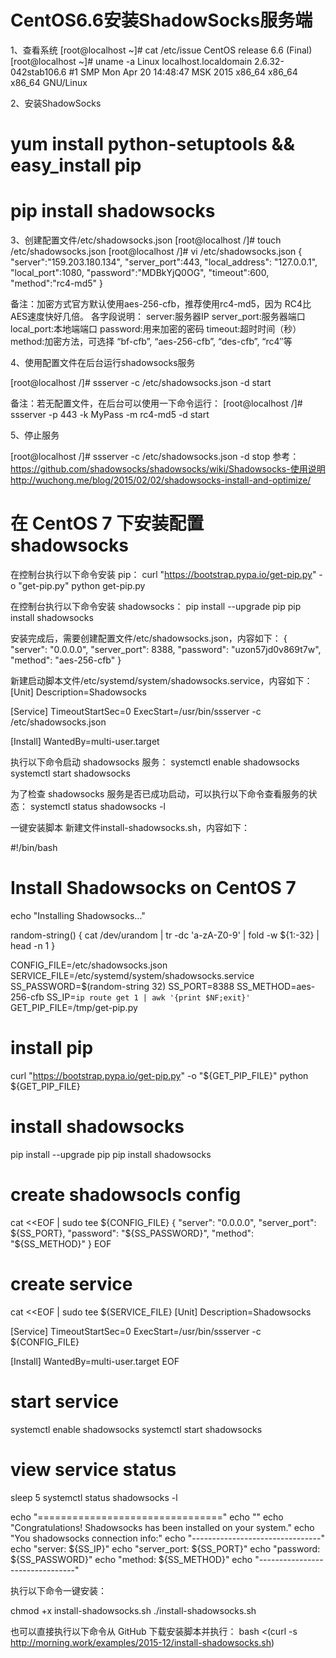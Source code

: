 # CentOS6.6安装ShadowSocks服务端

1、查看系统
[root@localhost ~]# cat /etc/issue
CentOS release 6.6 (Final)
[root@localhost ~]# uname -a
Linux localhost.localdomain 2.6.32-042stab106.6 #1 SMP Mon Apr 20 14:48:47 MSK 2015 x86_64 x86_64 x86_64 GNU/Linux

2、安装ShadowSocks
# yum install python-setuptools && easy_install pip
# pip install shadowsocks

3、创建配置文件/etc/shadowsocks.json
[root@localhost /]# touch /etc/shadowsocks.json
[root@localhost /]# vi /etc/shadowsocks.json
{
"server":"159.203.180.134",
"server_port":443,
"local_address": "127.0.0.1",
"local_port":1080,
"password":"MDBkYjQ0OG",
"timeout":600,
"method":"rc4-md5"
}

备注：加密方式官方默认使用aes-256-cfb，推荐使用rc4-md5，因为 RC4比AES速度快好几倍。
各字段说明：
    server:服务器IP
    server_port:服务器端口
    local_port:本地端端口
    password:用来加密的密码
    timeout:超时时间（秒）
    method:加密方法，可选择 “bf-cfb”, “aes-256-cfb”, “des-cfb”, “rc4″等

4、使用配置文件在后台运行shadowsocks服务
 	
[root@localhost /]# ssserver -c /etc/shadowsocks.json -d start
 
备注：若无配置文件，在后台可以使用一下命令运行：
[root@localhost /]# ssserver -p 443 -k MyPass -m rc4-md5 -d start
 
5、停止服务
 	
[root@localhost /]# ssserver -c /etc/shadowsocks.json -d stop
参考：
https://github.com/shadowsocks/shadowsocks/wiki/Shadowsocks-使用说明
http://wuchong.me/blog/2015/02/02/shadowsocks-install-and-optimize/




# 在 CentOS 7 下安装配置 shadowsocks

在控制台执行以下命令安装 pip：
curl "https://bootstrap.pypa.io/get-pip.py" -o "get-pip.py"
python get-pip.py

在控制台执行以下命令安装 shadowsocks：
pip install --upgrade pip
pip install shadowsocks

安装完成后，需要创建配置文件/etc/shadowsocks.json，内容如下：
{
  "server": "0.0.0.0",
  "server_port": 8388,
  "password": "uzon57jd0v869t7w",
  "method": "aes-256-cfb"
}

新建启动脚本文件/etc/systemd/system/shadowsocks.service，内容如下：
[Unit]
Description=Shadowsocks

[Service]
TimeoutStartSec=0
ExecStart=/usr/bin/ssserver -c /etc/shadowsocks.json

[Install]
WantedBy=multi-user.target

执行以下命令启动 shadowsocks 服务：
systemctl enable shadowsocks
systemctl start shadowsocks

为了检查 shadowsocks 服务是否已成功启动，可以执行以下命令查看服务的状态：
systemctl status shadowsocks -l

一键安装脚本
新建文件install-shadowsocks.sh，内容如下：

#!/bin/bash
# Install Shadowsocks on CentOS 7

echo "Installing Shadowsocks..."

random-string()
{
    cat /dev/urandom | tr -dc 'a-zA-Z0-9' | fold -w ${1:-32} | head -n 1
}

CONFIG_FILE=/etc/shadowsocks.json
SERVICE_FILE=/etc/systemd/system/shadowsocks.service
SS_PASSWORD=$(random-string 32)
SS_PORT=8388
SS_METHOD=aes-256-cfb
SS_IP=`ip route get 1 | awk '{print $NF;exit}'`
GET_PIP_FILE=/tmp/get-pip.py

# install pip
curl "https://bootstrap.pypa.io/get-pip.py" -o "${GET_PIP_FILE}"
python ${GET_PIP_FILE}

# install shadowsocks
pip install --upgrade pip
pip install shadowsocks

# create shadowsocls config
cat <<EOF | sudo tee ${CONFIG_FILE}
{
  "server": "0.0.0.0",
  "server_port": ${SS_PORT},
  "password": "${SS_PASSWORD}",
  "method": "${SS_METHOD}"
}
EOF

# create service
cat <<EOF | sudo tee ${SERVICE_FILE}
[Unit]
Description=Shadowsocks

[Service]
TimeoutStartSec=0
ExecStart=/usr/bin/ssserver -c ${CONFIG_FILE}

[Install]
WantedBy=multi-user.target
EOF

# start service
systemctl enable shadowsocks
systemctl start shadowsocks

# view service status
sleep 5
systemctl status shadowsocks -l

echo "================================"
echo ""
echo "Congratulations! Shadowsocks has been installed on your system."
echo "You shadowsocks connection info:"
echo "--------------------------------"
echo "server:      ${SS_IP}"
echo "server_port: ${SS_PORT}"
echo "password:    ${SS_PASSWORD}"
echo "method:      ${SS_METHOD}"
echo "--------------------------------"

执行以下命令一键安装：

chmod +x install-shadowsocks.sh
./install-shadowsocks.sh

也可以直接执行以下命令从 GitHub 下载安装脚本并执行：
bash <(curl -s http://morning.work/examples/2015-12/install-shadowsocks.sh)